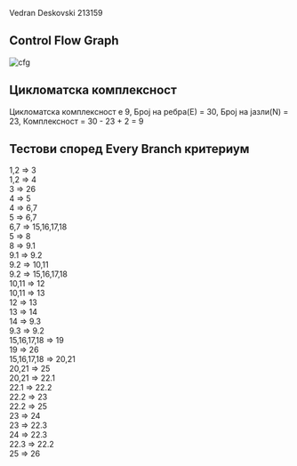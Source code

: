 Vedran Deskovski 213159

## Control Flow Graph
![cfg](https://github.com/Vedran-D/SI_2023_lab2_213159/assets/61386261/b52ef8bf-85c7-4303-aa34-cf5d88c77113)
## Цикломатска комплексност

Цикломатска комплексност е 9, 
Број на ребра(Е) = 30, 
Број на јазли(N) = 23, 
Комплексност = 30 - 23 + 2 = 9

## Тестови според Every Branch критериум<br>
1,2 => 3<br>
1,2 => 4<br>
3 => 26<br>
4 => 5<br>
4 => 6,7<br>
5 => 6,7<br>
6,7 => 15,16,17,18<br>
5 => 8<br>
8 => 9.1<br>
9.1 => 9.2<br>
9.2 => 10,11<br>
9.2 => 15,16,17,18<br>
10,11 => 12<br>
10,11 => 13<br>
12 => 13<br>
13 => 14<br>
14 => 9.3<br>
9.3 => 9.2<br>
15,16,17,18 => 19<br>
19 => 26<br>
15,16,17,18 => 20,21<br>
20,21 => 25<br>
20,21 => 22.1<br>
22.1 => 22.2<br>
22.2 => 23<br>
22.2 => 25<br>
23 => 24<br>
23 => 22.3<br>
24 => 22.3<br>
22.3 => 22.2<br>
25 => 26<br>
